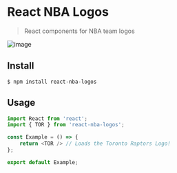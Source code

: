 # React NBA Logos

>React components for NBA team logos

![image](https://user-images.githubusercontent.com/11506653/61015562-1ff45080-a35a-11e9-9b5c-4a824268c3aa.png)

## Install
```shell
$ npm install react-nba-logos
```

## Usage
```js
import React from 'react';
import { TOR } from 'react-nba-logos';

const Example = () => {
	return <TOR /> // Loads the Toronto Raptors Logo!
};

export default Example;
```